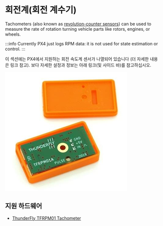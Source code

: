 # 회전계(회전 계수기)

Tachometers (also known as [revolution-counter sensors](https://en.wikipedia.org/wiki/Tachometer#In_automobiles,_trucks,_tractors_and_aircraft)) can be used to measure the rate of rotation turning vehicle parts like rotors, engines, or wheels.

:::info
Currently PX4 just logs RPM data: it is not used for state estimation or control.
:::

이 섹션에는 PX4에서 지원하는 회전 속도계 센서가 나열되어 있습니다 (더 자세한 내용은 링크 참고).
보다 자세한 설정과 정보는 아래 링크(및 사이드 바)를 참고하십시오.

![TFRPM01A](../../assets/hardware/sensors/tfrpm/tfrpm01_electronics.jpg)

## 지원 하드웨어

- [ThunderFly TFRPM01 Tachometer](../sensor/thunderfly_tachometer.md)
